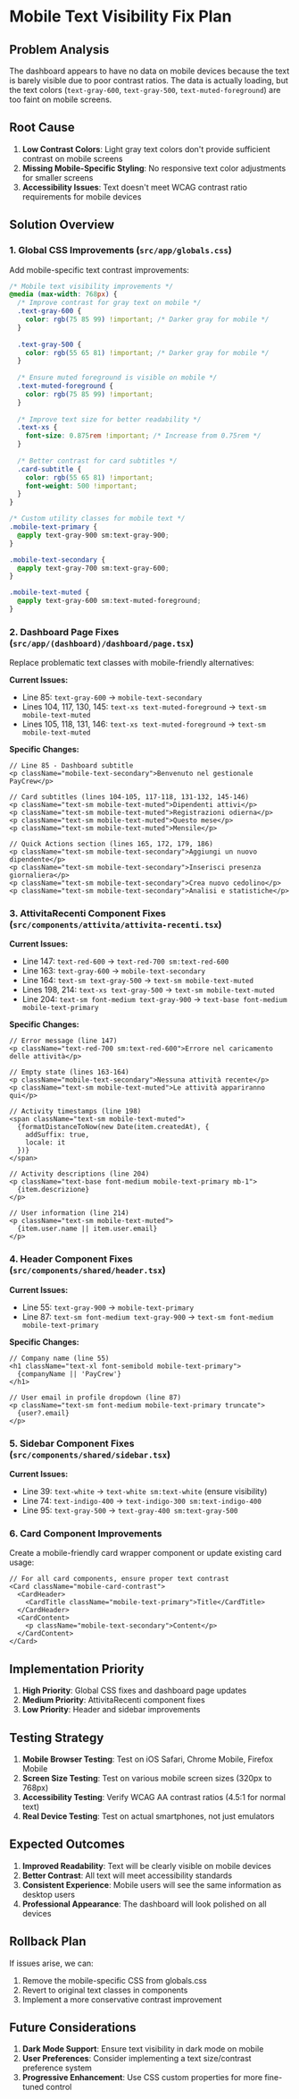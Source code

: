 # Mobile Text Visibility Fix Plan

## Problem Analysis
The dashboard appears to have no data on mobile devices because the text is barely visible due to poor contrast ratios. The data is actually loading, but the text colors (`text-gray-600`, `text-gray-500`, `text-muted-foreground`) are too faint on mobile screens.

## Root Cause
1. **Low Contrast Colors**: Light gray text colors don't provide sufficient contrast on mobile screens
2. **Missing Mobile-Specific Styling**: No responsive text color adjustments for smaller screens
3. **Accessibility Issues**: Text doesn't meet WCAG contrast ratio requirements for mobile devices

## Solution Overview

### 1. Global CSS Improvements (`src/app/globals.css`)

Add mobile-specific text contrast improvements:

```css
/* Mobile text visibility improvements */
@media (max-width: 768px) {
  /* Improve contrast for gray text on mobile */
  .text-gray-600 {
    color: rgb(75 85 99) !important; /* Darker gray for mobile */
  }
  
  .text-gray-500 {
    color: rgb(55 65 81) !important; /* Darker gray for mobile */
  }
  
  /* Ensure muted foreground is visible on mobile */
  .text-muted-foreground {
    color: rgb(75 85 99) !important;
  }
  
  /* Improve text size for better readability */
  .text-xs {
    font-size: 0.875rem !important; /* Increase from 0.75rem */
  }
  
  /* Better contrast for card subtitles */
  .card-subtitle {
    color: rgb(55 65 81) !important;
    font-weight: 500 !important;
  }
}

/* Custom utility classes for mobile text */
.mobile-text-primary {
  @apply text-gray-900 sm:text-gray-900;
}

.mobile-text-secondary {
  @apply text-gray-700 sm:text-gray-600;
}

.mobile-text-muted {
  @apply text-gray-600 sm:text-muted-foreground;
}
```

### 2. Dashboard Page Fixes (`src/app/(dashboard)/dashboard/page.tsx`)

Replace problematic text classes with mobile-friendly alternatives:

**Current Issues:**
- Line 85: `text-gray-600` → `mobile-text-secondary`
- Lines 104, 117, 130, 145: `text-xs text-muted-foreground` → `text-sm mobile-text-muted`
- Lines 105, 118, 131, 146: `text-xs text-muted-foreground` → `text-sm mobile-text-muted`

**Specific Changes:**
```tsx
// Line 85 - Dashboard subtitle
<p className="mobile-text-secondary">Benvenuto nel gestionale PayCrew</p>

// Card subtitles (lines 104-105, 117-118, 131-132, 145-146)
<p className="text-sm mobile-text-muted">Dipendenti attivi</p>
<p className="text-sm mobile-text-muted">Registrazioni odierna</p>
<p className="text-sm mobile-text-muted">Questo mese</p>
<p className="text-sm mobile-text-muted">Mensile</p>

// Quick Actions section (lines 165, 172, 179, 186)
<p className="text-sm mobile-text-secondary">Aggiungi un nuovo dipendente</p>
<p className="text-sm mobile-text-secondary">Inserisci presenza giornaliera</p>
<p className="text-sm mobile-text-secondary">Crea nuovo cedolino</p>
<p className="text-sm mobile-text-secondary">Analisi e statistiche</p>
```

### 3. AttivitaRecenti Component Fixes (`src/components/attivita/attivita-recenti.tsx`)

**Current Issues:**
- Line 147: `text-red-600` → `text-red-700 sm:text-red-600`
- Line 163: `text-gray-600` → `mobile-text-secondary`
- Line 164: `text-sm text-gray-500` → `text-sm mobile-text-muted`
- Lines 198, 214: `text-xs text-gray-500` → `text-sm mobile-text-muted`
- Line 204: `text-sm font-medium text-gray-900` → `text-base font-medium mobile-text-primary`

**Specific Changes:**
```tsx
// Error message (line 147)
<p className="text-red-700 sm:text-red-600">Errore nel caricamento delle attività</p>

// Empty state (lines 163-164)
<p className="mobile-text-secondary">Nessuna attività recente</p>
<p className="text-sm mobile-text-muted">Le attività appariranno qui</p>

// Activity timestamps (line 198)
<span className="text-sm mobile-text-muted">
  {formatDistanceToNow(new Date(item.createdAt), { 
    addSuffix: true, 
    locale: it 
  })}
</span>

// Activity descriptions (line 204)
<p className="text-base font-medium mobile-text-primary mb-1">
  {item.descrizione}
</p>

// User information (line 214)
<p className="text-sm mobile-text-muted">
  {item.user.name || item.user.email}
</p>
```

### 4. Header Component Fixes (`src/components/shared/header.tsx`)

**Current Issues:**
- Line 55: `text-gray-900` → `mobile-text-primary`
- Line 87: `text-sm font-medium text-gray-900` → `text-sm font-medium mobile-text-primary`

**Specific Changes:**
```tsx
// Company name (line 55)
<h1 className="text-xl font-semibold mobile-text-primary">
  {companyName || 'PayCrew'}
</h1>

// User email in profile dropdown (line 87)
<p className="text-sm font-medium mobile-text-primary truncate">
  {user?.email}
</p>
```

### 5. Sidebar Component Fixes (`src/components/shared/sidebar.tsx`)

**Current Issues:**
- Line 39: `text-white` → `text-white sm:text-white` (ensure visibility)
- Line 74: `text-indigo-400` → `text-indigo-300 sm:text-indigo-400`
- Line 95: `text-gray-500` → `text-gray-400 sm:text-gray-500`

### 6. Card Component Improvements

Create a mobile-friendly card wrapper component or update existing card usage:

```tsx
// For all card components, ensure proper text contrast
<Card className="mobile-card-contrast">
  <CardHeader>
    <CardTitle className="mobile-text-primary">Title</CardTitle>
  </CardHeader>
  <CardContent>
    <p className="mobile-text-secondary">Content</p>
  </CardContent>
</Card>
```

## Implementation Priority

1. **High Priority**: Global CSS fixes and dashboard page updates
2. **Medium Priority**: AttivitaRecenti component fixes
3. **Low Priority**: Header and sidebar improvements

## Testing Strategy

1. **Mobile Browser Testing**: Test on iOS Safari, Chrome Mobile, Firefox Mobile
2. **Screen Size Testing**: Test on various mobile screen sizes (320px to 768px)
3. **Accessibility Testing**: Verify WCAG AA contrast ratios (4.5:1 for normal text)
4. **Real Device Testing**: Test on actual smartphones, not just emulators

## Expected Outcomes

1. **Improved Readability**: Text will be clearly visible on mobile devices
2. **Better Contrast**: All text will meet accessibility standards
3. **Consistent Experience**: Mobile users will see the same information as desktop users
4. **Professional Appearance**: The dashboard will look polished on all devices

## Rollback Plan

If issues arise, we can:
1. Remove the mobile-specific CSS from globals.css
2. Revert to original text classes in components
3. Implement a more conservative contrast improvement

## Future Considerations

1. **Dark Mode Support**: Ensure text visibility in dark mode on mobile
2. **User Preferences**: Consider implementing a text size/contrast preference system
3. **Progressive Enhancement**: Use CSS custom properties for more fine-tuned control